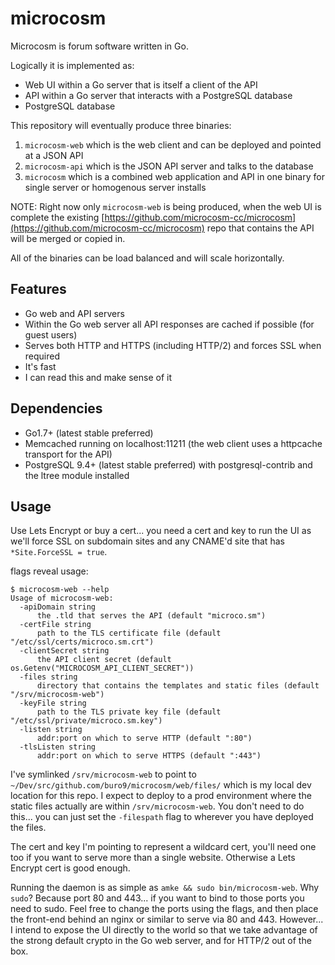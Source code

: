 # microcosm

Microcosm is forum software written in Go.

Logically it is implemented as:

* Web UI within a Go server that is itself a client of the API
* API within a Go server that interacts with a PostgreSQL database
* PostgreSQL database


This repository will eventually produce three binaries:

1. `microcosm-web` which is the web client and can be deployed and pointed at a JSON API
2. `microcosm-api` which is the JSON API server and talks to the database
3. `microcosm` which is a combined web application and API in one binary for single server or homogenous server installs

NOTE: Right now only `microcosm-web` is being produced, when the web UI is complete the existing [https://github.com/microcosm-cc/microcosm](https://github.com/microcosm-cc/microcosm) repo that contains the API will be merged or copied in.

All of the binaries can be load balanced and will scale horizontally.

## Features

* Go web and API servers
* Within the Go web server all API responses are cached if possible (for guest users)
* Serves both HTTP and HTTPS (including HTTP/2) and forces SSL when required
* It's fast
* I can read this and make sense of it

## Dependencies

* Go1.7+ (latest stable preferred)
* Memcached running on localhost:11211 (the web client uses a httpcache transport for the API)
* PostgreSQL 9.4+ (latest stable preferred) with postgresql-contrib and the ltree module installed

## Usage

Use Lets Encrypt or buy a cert... you need a cert and key to run the UI as we'll force SSL on subdomain sites and any CNAME'd site that has `*Site.ForceSSL = true`.

flags reveal usage:

```
$ microcosm-web --help
Usage of microcosm-web:
  -apiDomain string
      the .tld that serves the API (default "microco.sm")
  -certFile string
      path to the TLS certificate file (default "/etc/ssl/certs/microco.sm.crt")
  -clientSecret string
      the API client secret (default os.Getenv("MICROCOSM_API_CLIENT_SECRET"))
  -files string
      directory that contains the templates and static files (default "/srv/microcosm-web")
  -keyFile string
      path to the TLS private key file (default "/etc/ssl/private/microco.sm.key")
  -listen string
      addr:port on which to serve HTTP (default ":80")
  -tlsListen string
      addr:port on which to serve HTTPS (default ":443")
```

I've symlinked `/srv/microcosm-web` to point to `~/Dev/src/github.com/buro9/microcosm/web/files/` which is my local dev location for this repo. I expect to deploy to a prod environment where the static files actually are within `/srv/microcosm-web`. You don't need to do this... you can just set the `-filespath` flag to wherever you have deployed the files.

The cert and key I'm pointing to represent a wildcard cert, you'll need one too if you want to serve more than a single website. Otherwise a Lets Encrypt cert is good enough.

Running the daemon is as simple as `amke && sudo bin/microcosm-web`. Why `sudo`? Because port 80 and 443... if you want to bind to those ports you need to sudo. Feel free to change the ports using the flags, and then place the front-end behind an nginx or similar to serve via 80 and 443. However... I intend to expose the UI directly to the world so that we take advantage of the strong default crypto in the Go web server, and for HTTP/2 out of the box.

